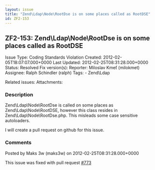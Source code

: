 ```yaml
---
layout: issue
title: "Zend\Ldap\Node\RootDse is on some places called as RootDSE"
id: ZF2-153
---
```


ZF2-153: Zend\\Ldap\\Node\\RootDse is on some places called as RootDSE
----------------------------------------------------------------------

 Issue Type: Coding Standards Violation Created: 2012-02-05T18:07:07.000+0000 Last Updated: 2012-02-25T08:31:28.000+0000 Status: Resolved Fix version(s): 
 Reporter:  Miloslav Kmeť (milokmet)  Assignee:  Ralph Schindler (ralph)  Tags: - Zend\\Ldap
 
 Related issues: 
 Attachments: 
### Description

Zend\\Ldap\\Node\\RootDse is called on some places as Zend\\Ldap\\Node\\RootDSE, however this class resides in Zend\\Ldap\\Node\\RootDse.php. This misleads some case sensitive autoloaders.

I will create a pull request on github for this issue.

 

 

### Comments

Posted by Maks 3w (maks3w) on 2012-02-25T08:31:28.000+0000

This issue was fixed with pull request [\#773](https://github.com/zendframework/zf2/pull/773)

 

 